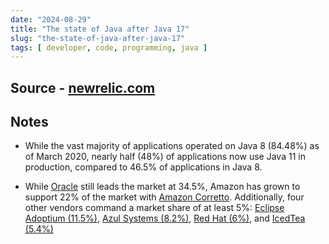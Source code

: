 ```yaml
---
date: "2024-08-29"
title: "The state of Java after Java 17"
slug: "the-state-of-java-after-java-17"
tags: [ developer, code, programming, java ]
---
```




## Source - [newrelic.com][1]

## Notes
* While the vast majority of applications operated on Java 8 (84.48%) as of March 2020, nearly half (48%) of applications now use Java 11 in production, compared to 46.5% of applications in Java 8.
* While [Oracle][2] still leads the market at 34.5%, Amazon has grown to support 22% of the market with [Amazon Corretto][3]. Additionally, four other vendors command a market share of at least 5%: [Eclipse Adoptium (11.5%)][4], [Azul Systems (8.2%)][5], [Red Hat (6%)][6], and [IcedTea (5.4%)][7]



  [1]: https://newrelic.com/blog/nerdlog/state-of-java-2022
  [2]: https://www.oracle.com/java/
  [3]: https://aws.amazon.com/corretto/
  [4]: https://adoptium.net/
  [5]: https://www.azul.com/downloads/#zulu
  [6]: https://developers.redhat.com/products/openjdk/overview
  [7]: https://adoptopenjdk.net/icedtea-web.html
